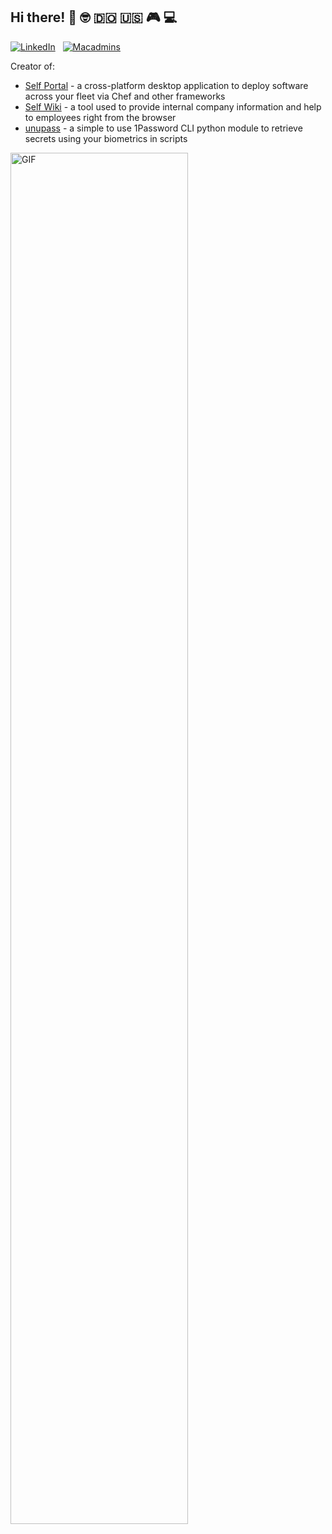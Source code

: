 
## Hi there! 👋 :nerd_face: :dominican_republic: :us: :video_game: :computer:

[![LinkedIn](https://img.shields.io/badge/-Linkedin-0077B5?style=for-the-badge&logo=linkedin&logoColor=white)](https://www.linkedin.com/in/amadotejada)
&nbsp;&nbsp;[![Macadmins](https://img.shields.io/badge/Macadmins&nbsp;@amado-4A154B?style=for-the-badge&logo=slack&logoColor=white)](https://macadmins.slack.com/)


Creator of:
- [Self Portal](https://github.com/amadotejada/self-portal) - a cross-platform desktop application to deploy software across your fleet via Chef and other frameworks
- [Self Wiki](https://github.com/amadotejada/self-wiki) - a tool used to provide internal company information and help to employees right from the browser
- [unupass](https://github.com/amadotejada/unupass) - a simple to use 1Password CLI python module to retrieve secrets using your biometrics in scripts
<!-- <br/> -->
<img alt="GIF" src="https://media.giphy.com/media/13HgwGsXF0aiGY/giphy.gif" width="75%" height="75%"/>
